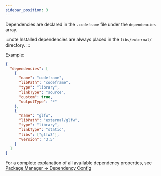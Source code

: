 ```yaml
---
sidebar_position: 3
---
```


Dependencies are declared in the `.codeframe` file under the `dependencies` array.

:::note
Installed dependencies are always placed in the `libs/external/` directory.
:::

Example:

```json title=".codeframe"
{
  "dependencies": [
    {
      "name": "codeframe",
      "libPath": "codeframe",
      "type": "library",
      "linkType": "source",
      "custom": true,
      "outputType": "*"
    },
    {
      "name": "glfw",
      "libPath": "external/glfw",
      "type": "library",
      "linkType": "static",
      "libs": ["glfw3"],
      "version": "3.5"
    }
  ]
}
```

For a complete explanation of all available dependency properties, see [Package Manager -> Dependency Config](../package-manager/dependency-config.md)
